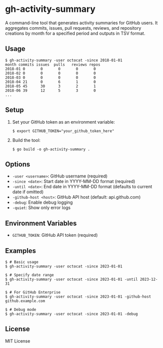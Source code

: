 gh-activity-summary
===================

A command-line tool that generates activity summaries for GitHub users. It aggregates commits, issues, pull requests, reviews, and repository creations by month for a specified period and outputs in TSV format.

## Usage

```console
$ gh-activity-summary -user octocat -since 2018-01-01
month commits issues  pulls   reviews repos
2018-01 0       0       0       0       0
2018-02 0       0       0       0       0
2018-03 0       0       0       0       0
2018-04 21      0       6       1       0
2018-05 45      30      3       2       1
2018-06 39      12      5       3       0
...
```

## Setup

1. Set your GitHub token as an environment variable:
   ```console
   $ export GITHUB_TOKEN="your_github_token_here"
   ```

2. Build the tool:
   ```console
   $ go build -o gh-activity-summary .
   ```

## Options

- `-user <username>`: GitHub username (required)
- `-since <date>`: Start date in YYYY-MM-DD format (required)
- `-until <date>`: End date in YYYY-MM-DD format (defaults to current date if omitted)
- `-github-host <host>`: GitHub API host (default: api.github.com)
- `-debug`: Enable debug logging
- `-quiet`: Show only error logs

## Environment Variables

- `GITHUB_TOKEN`: GitHub API token (required)

## Examples

```console
$ # Basic usage
$ gh-activity-summary -user octocat -since 2023-01-01

$ # Specify date range
$ gh-activity-summary -user octocat -since 2023-01-01 -until 2023-12-31

$ # For GitHub Enterprise
$ gh-activity-summary -user octocat -since 2023-01-01 -github-host github.example.com

$ # Debug mode
$ gh-activity-summary -user octocat -since 2023-01-01 -debug
```

License
-------
MIT License
